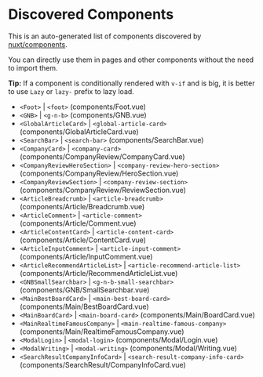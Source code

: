 # Discovered Components

This is an auto-generated list of components discovered by [nuxt/components](https://github.com/nuxt/components).

You can directly use them in pages and other components without the need to import them.

**Tip:** If a component is conditionally rendered with `v-if` and is big, it is better to use `Lazy` or `lazy-` prefix to lazy load.

- `<Foot>` | `<foot>` (components/Foot.vue)
- `<GNB>` | `<g-n-b>` (components/GNB.vue)
- `<GlobalArticleCard>` | `<global-article-card>` (components/GlobalArticleCard.vue)
- `<SearchBar>` | `<search-bar>` (components/SearchBar.vue)
- `<CompanyCard>` | `<company-card>` (components/CompanyReview/CompanyCard.vue)
- `<CompanyReviewHeroSection>` | `<company-review-hero-section>` (components/CompanyReview/HeroSection.vue)
- `<CompanyReviewSection>` | `<company-review-section>` (components/CompanyReview/ReviewSection.vue)
- `<ArticleBreadcrumb>` | `<article-breadcrumb>` (components/Article/Breadcrumb.vue)
- `<ArticleComment>` | `<article-comment>` (components/Article/Comment.vue)
- `<ArticleContentCard>` | `<article-content-card>` (components/Article/ContentCard.vue)
- `<ArticleInputComment>` | `<article-input-comment>` (components/Article/InputComment.vue)
- `<ArticleRecommendArticleList>` | `<article-recommend-article-list>` (components/Article/RecommendArticleList.vue)
- `<GNBSmallSearchbar>` | `<g-n-b-small-searchbar>` (components/GNB/SmallSearchbar.vue)
- `<MainBestBoardCard>` | `<main-best-board-card>` (components/Main/BestBoardCard.vue)
- `<MainBoardCard>` | `<main-board-card>` (components/Main/BoardCard.vue)
- `<MainRealtimeFamousCompany>` | `<main-realtime-famous-company>` (components/Main/RealtimeFamousCompany.vue)
- `<ModalLogin>` | `<modal-login>` (components/Modal/Login.vue)
- `<ModalWriting>` | `<modal-writing>` (components/Modal/Writing.vue)
- `<SearchResultCompanyInfoCard>` | `<search-result-company-info-card>` (components/SearchResult/CompanyInfoCard.vue)
